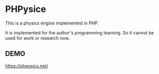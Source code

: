 # PHPysice

This is a physics engine implemented in PHP.

It is implemented for the author's programming learning. So it cannot be used for work or research now.

## DEMO

https://phpysics.net/
